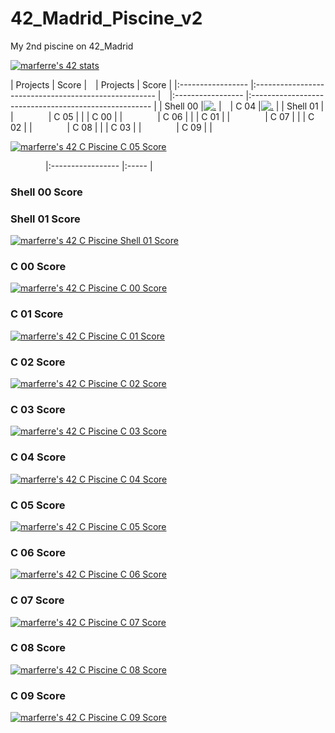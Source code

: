 # 42_Madrid_Piscine_v2

My 2nd piscine on 42_Madrid

[![marferre's 42 stats](https://badge42.vercel.app/api/v2/cl8ep22ei00780glblvm7hy4f/stats?cursusId=9&coalitionId=piscine)](https://github.com/JaeSeoKim/badge42)

| Projects          | Score                                                 |&emsp;| Projects          | Score                                                 |
|:----------------- |:----------------------------------------------------- |&emsp;|:----------------- |:----------------------------------------------------- |
| Shell 00          |[![.](https://bit.ly/3SxnN9n)](https://bit.ly/3ffjJw0) |&emsp;| C 04              |[![.](https://bit.ly/3SxnN9n)](https://bit.ly/3ffjJw0) |
| Shell 01          |       |&emsp;&emsp;&emsp;&emsp;| C 05              |       |
| C 00              |       |&emsp;&emsp;&emsp;&emsp;| C 06              |       |
| C 01              |       |&emsp;&emsp;&emsp;&emsp;| C 07              |       |
| C 02              |       |&emsp;&emsp;&emsp;&emsp;| C 08              |       |
| C 03              |       |&emsp;&emsp;&emsp;&emsp;| C 09              |       |

[![marferre's 42 C Piscine C 05 Score](https://badge42.vercel.app/api/v2/cl8ep22ei00780glblvm7hy4f/project/2736634)](https://github.com/JaeSeoKim/badge42)


&emsp;&emsp;&emsp;&emsp;|:----------------- |:----- |
### Shell 00 Score

### Shell 01 Score
[![marferre's 42 C Piscine Shell 01 Score](https://badge42.vercel.app/api/v2/cl8ep22ei00780glblvm7hy4f/project/2713695)](https://github.com/JaeSeoKim/badge42)

### C 00 Score
[![marferre's 42 C Piscine C 00 Score](https://badge42.vercel.app/api/v2/cl8ep22ei00780glblvm7hy4f/project/2717958)](https://github.com/JaeSeoKim/badge42)

### C 01 Score
[![marferre's 42 C Piscine C 01 Score](https://badge42.vercel.app/api/v2/cl8ep22ei00780glblvm7hy4f/project/2723865)](https://github.com/JaeSeoKim/badge42)

### C 02 Score
[![marferre's 42 C Piscine C 02 Score](https://badge42.vercel.app/api/v2/cl8ep22ei00780glblvm7hy4f/project/2725486)](https://github.com/JaeSeoKim/badge42)

### C 03 Score
[![marferre's 42 C Piscine C 03 Score](https://badge42.vercel.app/api/v2/cl8ep22ei00780glblvm7hy4f/project/2730562)](https://github.com/JaeSeoKim/badge42)

### C 04 Score
[![marferre's 42 C Piscine C 04 Score](https://badge42.vercel.app/api/v2/cl8ep22ei00780glblvm7hy4f/project/2736261)](https://github.com/JaeSeoKim/badge42)

### C 05 Score
[![marferre's 42 C Piscine C 05 Score](https://badge42.vercel.app/api/v2/cl8ep22ei00780glblvm7hy4f/project/2736634)](https://github.com/JaeSeoKim/badge42)

### C 06 Score
[![marferre's 42 C Piscine C 06 Score](https://badge42.vercel.app/api/v2/cl8ep22ei00780glblvm7hy4f/project/2736635)](https://github.com/JaeSeoKim/badge42)

### C 07 Score
[![marferre's 42 C Piscine C 07 Score](https://badge42.vercel.app/api/v2/cl8ep22ei00780glblvm7hy4f/project/2746898)](https://github.com/JaeSeoKim/badge42)

### C 08 Score
[![marferre's 42 C Piscine C 08 Score](https://badge42.vercel.app/api/v2/cl8ep22ei00780glblvm7hy4f/project/2750841)](https://github.com/JaeSeoKim/badge42)

### C 09 Score
[![marferre's 42 C Piscine C 09 Score](https://badge42.vercel.app/api/v2/cl8ep22ei00780glblvm7hy4f/project/2752734)](https://github.com/JaeSeoKim/badge42)
